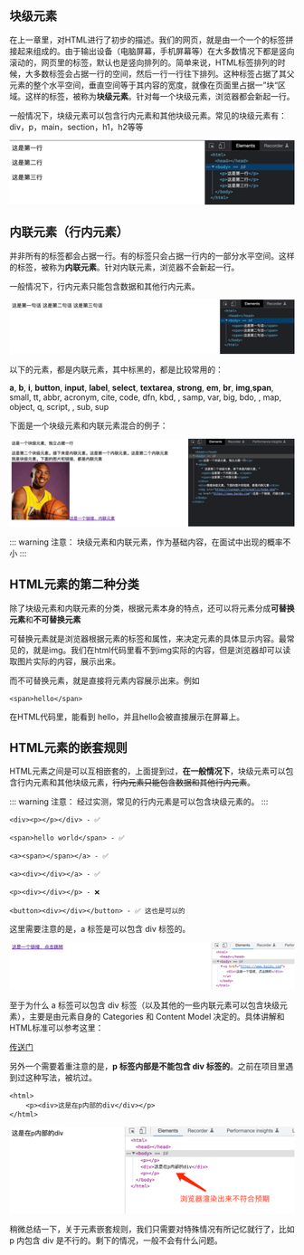 ## 块级元素

在上一章里，对HTML进行了初步的描述。我们的网页，就是由一个一个的标签拼接起来组成的。由于输出设备（电脑屏幕，手机屏幕等）在大多数情况下都是竖向滚动的，网页里的标签，默认也是竖向排列的。简单来说，HTML标签排列的时候，大多数标签会占据一行的空间，然后一行一行往下排列。这种标签占据了其父元素的整个水平空间，垂直空间等于其内容的宽度，就像在页面里占据一”块“区域。这样的标签，被称为**块级元素**。针对每一个块级元素，浏览器都会新起一行。

一般情况下，块级元素可以包含行内元素和其他块级元素。常见的块级元素有：div，p，main，section，h1，h2等等

![An image](./html_9.png)

## 内联元素（行内元素）

并非所有的标签都会占据一行。有的标签只会占据一行内的一部分水平空间。这样的标签，被称为**内联元素**。针对内联元素，浏览器不会新起一行。

一般情况下，行内元素只能包含数据和其他行内元素。


![An image](./html_10.png)


以下的元素，都是内联元素，其中标黑的，都是比较常用的：

**a**, **b**, **i**, **button**, **input**, **label**, **select**, **textarea**, **strong**, **em**,
**br**, **img**,**span**, small, tt, abbr, acronym, cite, code, dfn, kbd, , samp, var, big, bdo, , map, object, q, script, , sub, sup


下面是一个块级元素和内联元素混合的例子：

![An image](./html_11.png)

::: warning 注意：
块级元素和内联元素，作为基础内容，在面试中出现的概率不小
:::

## HTML元素的第二种分类

除了块级元素和内联元素的分类，根据元素本身的特点，还可以将元素分成**可替换元素**和**不可替换元素**

可替换元素就是浏览器根据元素的标签和属性，来决定元素的具体显示内容。最常见的，就是img。我们在html代码里看不到img实际的内容，但是浏览器却可以读取图片实际的内容，展示出来。

而不可替换元素，就是直接将元素内容展示出来。例如

```
<span>hello</span>
```
在HTML代码里，能看到 hello，并且hello会被直接展示在屏幕上。


## HTML元素的嵌套规则

HTML元素之间是可以互相嵌套的，上面提到过，**在一般情况下**，块级元素可以包含行内元素和其他块级元素，<del>行内元素只能包含数据和其他行内元素</del>。

::: warning 注意：
经过实测，常见的行内元素是可以包含块级元素的。
:::

```
<div><p></p></div> - ✅

<span>hello world</span> - ✅

<a><span></span></a> - ✅

<a><div></div></a> - ✅

<p><div></div></p> - ❌

<button><div></div></button> - ✅ 这也是可以的

```

这里需要注意的是，a 标签是可以包含 div 标签的。

![An image](./html_12.png)

至于为什么 a 标签可以包含 div 标签（以及其他的一些内联元素可以包含块级元素），主要是由元素自身的 Categories 和 Content Model 决定的。具体讲解和HTML标准可以参考这里：

[传送门](https://www.zhihu.com/question/34952563/answer/60672228)

另外一个需要着重注意的是，**p 标签内部是不能包含 div 标签的**。之前在项目里遇到过这种写法，被坑过。

```
<html>
	<p><div>这是在p内部的div</div></p>
</html>
```
![An image](./html_13.png)


稍微总结一下，关于元素嵌套规则，我们只需要对特殊情况有所记忆就行了，比如 p 内包含 div 是不行的。剩下的情况，一般不会有什么问题。




